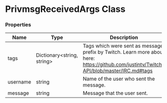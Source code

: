 # PrivmsgReceivedArgs Class

### Properties
Name|Type|Description
----|----|-----------
tags|Dictionary<string, string>|Tags which were sent as message prefix by Twitch. Learn more about here: https://github.com/justintv/Twitch-API/blob/master/IRC.md#tags
username|string|Name of the user who sent the message.
message|string|Message that the user sent.
